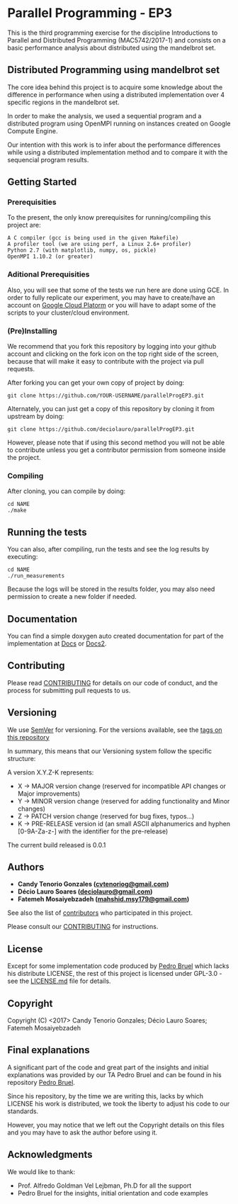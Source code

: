 # Parallel Programming - EP3

This is the third programming exercise for the discipline Introductions to
Parallel and Distributed Programming (MAC5742/2017-1) and consists on a basic
performance analysis about distributed using the mandelbrot set.

## Distributed Programming using mandelbrot set

The core idea behind this project is to acquire some knowledge about the
difference in performance when using a distributed implementation over 4
specific regions in the mandelbrot set.

In order to make the analysis, we used a sequential program and a distributed
program using OpenMPI running on instances created on Google Compute Engine.

Our intention with this work is to infer about the performance differences
while using a distributed implementation method and to compare it with the
sequencial program results.

## Getting Started

### Prerequisities

To the present, the only know prerequisites for running/compiling this project
are:

```
A C compiler (gcc is being used in the given Makefile)
A profiler tool (we are using perf, a Linux 2.6+ profiler)
Python 2.7 (with matplotlib, numpy, os, pickle)
OpenMPI 1.10.2 (or greater)
```

### Aditional Prerequisities

Also, you will see that some of the tests we run here are done using GCE.
In order to fully replicate our experiment, you may have to create/have an
account on [Google Cloud Platorm](https://console.cloud.google.com/) or you
will have to adapt some of the scripts to your cluster/cloud environment.


### (Pre)Installing

We recommend that you fork this repository by logging into your github account
and clicking on the fork icon on the top right side of the screen, because that
will make it easy to contribute with the project via pull requests.

After forking you can get your own copy of project by doing:

```
git clone https://github.com/YOUR-USERNAME/parallelProgEP3.git
```

Alternately, you can just get a copy of this repository by cloning it from
upstream by doing:

```
git clone https://github.com/deciolauro/parallelProgEP3.git
```

However, please note that if using this second method you will not be able to
contribute unless you get a contributor permission from someone inside the
project.


### Compiling

After cloning, you can compile  by doing:

```
cd NAME
./make
```

## Running the tests

You can also, after compiling, run the tests and see the log results by
executing:
```
cd NAME
./run_measurements
```

Because the logs will be stored in the results folder, you may also need
permission to create a new folder if needed.

## Documentation

You can find a simple doxygen auto created documentation for part of the
implementation at [Docs](http://htmlpreview.github.io/?https://github.com/deciolauro/parallelProgEP3/blob/master/src/html/index.html) or [Docs2](https://rawgit.com/deciolauro/parallelProgEP3/master/src/html/index.html).

## Contributing

Please read [CONTRIBUTING](CONTRIBUTING.md) for details on our code of conduct,
and the process for submitting pull requests to us.

## Versioning

We use [SemVer](http://semver.org/) for versioning. For the versions available,
see the [tags on this repository](https://github.com/deciolauro/parallelProgEP3/tags)

In summary, this means that our Versioning system follow the specific structure:

A version X.Y.Z-K represents:

* X -> MAJOR version change (reserved for incompatible API changes or Major improvements)
* Y -> MINOR version change (reserved for adding functionality and Minor changes)
* Z -> PATCH version change (reserved for bug fixes, typos...)
* K -> PRE-RELEASE version id (an small ASCII alphanumerics and hyphen
[0-9A-Za-z-] with the identifier for the pre-release)

The current build released is 0.0.1

## Authors

* **Candy Tenorio Gonzales (cvtenoriog@gmail.com)**
* **Décio Lauro Soares (deciolauro@gmail.com)**
* **Fatemeh Mosaiyebzadeh (mahshid.msy179@gmail.com)**

See also the list of [contributors](https://github.com/deciolauro/parallelProgEP3/graphs/contributors) who participated in this project.

Please consult our [CONTRIBUTING](CONTRIBUTING.md) for instructions. 

## License

Except for some implementation code produced by [Pedro Bruel](https://github.com/phrb/MAC5742-0219-EP3) which lacks his distribute LICENSE, the rest of this
project is licensed under GPL-3.0 - see the [LICENSE.md](LICENSE.md) file for
details. 

## Copyright

Copyright (C) <2017>  Candy Tenorio Gonzales; Décio Lauro Soares; Fatemeh Mosaiyebzadeh

## Final explanations

A significant part of the code and great part of the insights and initial
explanations was provided by our TA Pedro Bruel and can be found in his
repository [Pedro Bruel](https://github.com/phrb/MAC5742-0219-EP3).

Since his repository, by the time we are writing this, lacks by which LICENSE
his work is distributed, we took the liberty to adjust his code to our standards.

However, you may notice that we left out the Copyright details on this files and
you may have to ask the author before using it.

## Acknowledgments

We would like to thank:

* Prof. Alfredo Goldman Vel Lejbman, Ph.D for all the support
* Pedro Bruel for the insights, initial orientation and code examples
